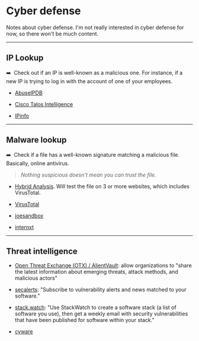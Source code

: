 # Cyber defense

Notes about cyber defense. I'm not really interested in cyber defense for now, so there won't be much content.

<hr class="sep-both">

## IP Lookup

<div class="row row-cols-md-2"><div class="align-self-center">

➡️&nbsp; Check out if an IP is well-known as a malicious one. For instance, if a new IP is trying to log in with the account of one of your employees.
</div><div>

* [AbuseIPDB](https://www.abuseipdb.com/)

* [Cisco Talos Intelligence](https://talosintelligence.com/)

* [IPinfo](https://ipinfo.io/)
</div></div>

<hr class="sep-both">

## Malware lookup

<div class="row row-cols-md-2"><div class="align-self-center">

➡️&nbsp; Check if a file has a well-known signature matching a malicious file. Basically, online antivirus.

> *Nothing suspicious doesn't mean you can trust the file.*
</div><div>

* [Hybrid Analysis](https://www.hybrid-analysis.com/). Will test the file on 3 or more websites, which includes VirusTotal.

* [VirusTotal](https://www.virustotal.com/gui/home/upload)

* [joesandbox](https://www.joesandbox.com/)

* [internxt](https://internxt.com/virus-scanner)
</div></div>

<hr class="sep-both">

## Threat intelligence

<div class="row row-cols-md-2"><div>

* [Open Threat Exchange (OTX) / AlientVault](https://otx.alienvault.com/): allow organizations to "share the latest information about emerging threats, attack methods, and malicious actors"

* [secalerts](https://secalerts.co/): "Subscribe to vulnerability alerts and news matched to your software."
</div><div>

* [stack.watch](https://stack.watch/): "Use StackWatch to create a software stack (a list of software you use), then get a weekly email with security vulnerabilities that have been published for software within your stack."

* [cyware](https://cyware.com/)
</div></div>